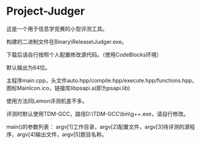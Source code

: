 # Project-Judger
这是一个用于信息学竞赛的小型评测工具。

构建的二进制文件在Binary\Release\Judger.exe。

下载后请自行按照个人配置修改源代码。（使用CodeBlocks环境）

默认输出为64位。

主程序main.cpp，头文件auto.hpp/compile.hpp/execute.hpp/functions.hpp，图标MainIcon.ico，链接库libpsapi.a(即为psapi.lib)

使用方法同Lemon评测机差不多。

评测时默认使用TDM-GCC，路径D:\TDM-GCC\bin\g++.exe，请自行修改。

main()的参数列表：
argv[1]工作目录，argv[2]配置文件，argv[3]待评测的源程序，argv[4]输出文件，argv[5]题目名称。

